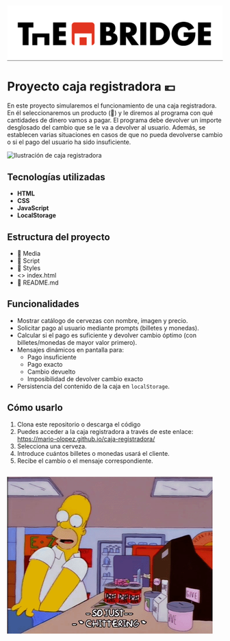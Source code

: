 ![Faldón de The Bridge](./media/77754601-e8365180-702b-11ea-8bed-5bc14a43f869.png)

# Proyecto caja registradora 💶

En este proyecto simularemos el funcionamiento de una caja registradora. En él seleccionaremos un producto (🍺) y le diremos al programa con qué cantidades de dinero vamos a pagar. El programa debe devolver un importe desglosado del cambio que se le va a devolver al usuario. Además, se establecen varias situaciones en casos de que no pueda devolverse cambio o si el pago del usuario ha sido insuficiente.

![Ilustración de caja registradora](./media/dibujado-mano-ilustracion-caja-registradora-dibujos-animados_23-2150943878.avif)

## Tecnologías utilizadas

- **HTML**
- **CSS**
- **JavaScript**
- **LocalStorage**

## Estructura del proyecto

- 📁 Media
- 📁 Script
- 📁 Styles
- <> index.html
- 📖 README.md

## Funcionalidades

- Mostrar catálogo de cervezas con nombre, imagen y precio.
- Solicitar pago al usuario mediante prompts (billetes y monedas).
- Calcular si el pago es suficiente y devolver cambio óptimo (con billetes/monedas de mayor valor primero).
- Mensajes dinámicos en pantalla para:
  - Pago insuficiente
  - Pago exacto
  - Cambio devuelto
  - Imposibilidad de devolver cambio exacto
- Persistencia del contenido de la caja en `localStorage`.

## Cómo usarlo

1. Clona este repositorio o descarga el código
2. Puedes acceder a la caja registradora a través de este enlace: https://mario-olopez.github.io/caja-registradora/
3. Selecciona una cerveza.
4. Introduce cuántos billetes o monedas usará el cliente.
5. Recibe el cambio o el mensaje correspondiente.

![Gif de caja registradora](./media/gif-caja.gif)
---